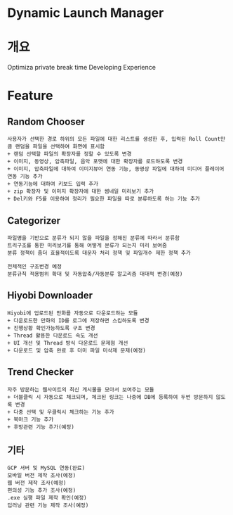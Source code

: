 ﻿Dynamic Launch Manager
=======================

# 개요

Optimiza private break time
Developing Experience

# Feature

## Random Chooser

	사용자가 선택한 경로 하위의 모든 파일에 대한 리스트를 생성한 후, 입력된 Roll Count만큼 랜덤을 파일을 선택하여 화면에 표시함
	+ 랜덤 선택할 파일의 확장자를 정할 수 있도록 변경
	+ 이미지, 동영상, 압축파일, 음악 포맷에 대한 확장자를 로드하도록 변경
	+ 이미지, 압축파일에 대하여 이미지뷰어 연동 기능, 동영상 파일에 대하여 미디어 플레이어 연동 기능 추가
	+ 연동기능에 대하여 키보드 입력 추가
	+ zip 확장자 및 이미지 확장자에 대한 썸네일 미리보기 추가
	+ Del키와 F5를 이용하여 정리가 필요한 파일을 따로 분류하도록 하는 기능 추가

## Categorizer

	파일명을 기반으로 분류가 되지 않을 파일을 정해진 분류에 따라서 분류함
	트리구조를 통한 미리보기를 통해 어떻게 분류가 되는지 미리 보여줌
	분류 정책이 좀더 효율적이도록 대문자 처리 정책 및 파일개수 제한 정책 추가
	
	전체적인 구조변경 예정
	분류규칙 적용범위 확대 및 자동압축/자동분류 알고리즘 대대적 변경(예정)

## Hiyobi Downloader

	Hiyobi에 업로드된 만화를 자동으로 다운로드하는 모듈
	+ 다운로드한 만화의 ID를 로그에 저장하면 스킵하도록 변경
	+ 진행상황 확인가능하도록 구조 변경
	+ Thread 활용한 다운로드 속도 개선
	+ UI 개선 및 Thread 방식 다운로드 문제점 개선
	+ 다운로드 및 압축 완료 후 더미 파일 미삭제 문제(예정)

## Trend Checker

	자주 방문하는 웹사이트의 최신 게시물을 모아서 보여주는 모듈
	+ 더블클릭 시 자동으로 체크되며, 체크된 링크는 나중에 DB에 등록하여 두번 방문하지 않도록 변경
	+ 다중 선택 및 우클릭시 체크하는 기능 추가
	+ 북마크 기능 추가
	+ 후방관련 기능 추가(예정)

## 기타
	
	GCP 서버 및 MySQL 연동(완료)
	모바일 버전 제작 조사(예정)
	웹 버전 제작 조사(예정)		
	편의성 기능 추가 조사(예정)
	.exe 실행 파일 제작 확인(예정)
	딥러닝 관련 기능 제작 조사(예정)

